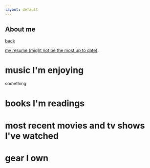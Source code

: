 ```yaml
---
layout: default
---
```


## About me

[back](./)

[my resume (might not be the most up to date)](./one.rmd).

# music I'm enjoying

something

# books I'm readings

# most recent movies and tv shows I've watched

# gear I own



